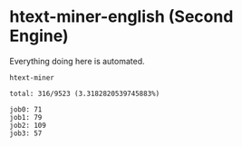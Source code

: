 # htext-miner-english (Second Engine)

Everything doing here is automated.

```
htext-miner

total: 316/9523 (3.3182820539745883%)

job0: 71
job1: 79
job2: 109
job3: 57
```